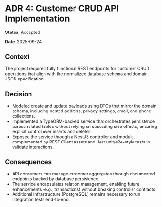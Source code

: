 # ADR 4: Customer CRUD API Implementation

**Status**: Accepted

**Date**: 2025-09-24

## Context
The project required fully functional REST endpoints for customer CRUD operations that align with the normalized database schema and domain JSON specification.

## Decision
- Modeled create and update payloads using DTOs that mirror the domain schema, including nested address, privacy settings, email, and phone collections.
- Implemented a TypeORM-backed service that orchestrates persistence across related tables without relying on cascading side effects, ensuring explicit control over inserts and deletes.
- Exposed the service through a NestJS controller and module, complemented by REST Client assets and Jest unit/e2e-style tests to validate interactions.

## Consequences
- API consumers can manage customer aggregates through documented endpoints backed by database persistence.
- The service encapsulates relation management, enabling future enhancements (e.g., transactions) without breaking controller contracts.
- Additional infrastructure (PostgreSQL) remains necessary to run integration tests end-to-end.
